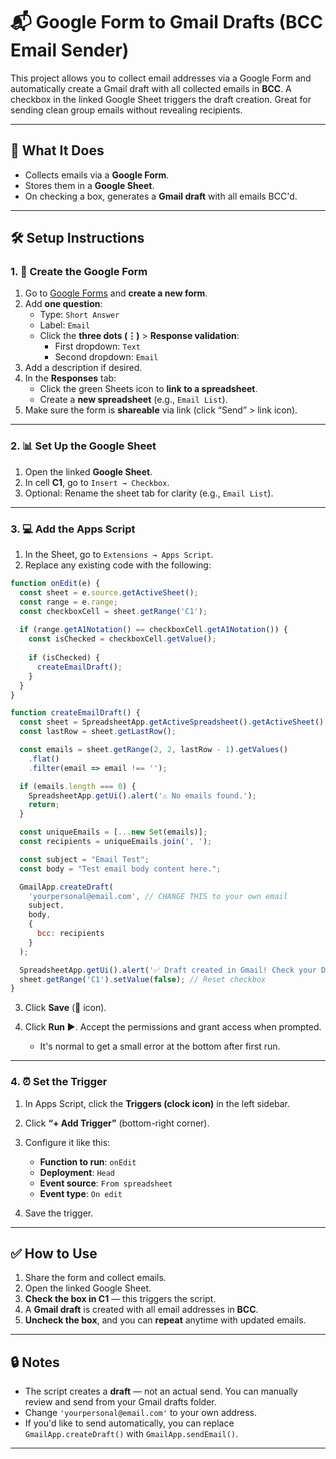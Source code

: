 # 📬 Google Form to Gmail Drafts (BCC Email Sender)

This project allows you to collect email addresses via a Google Form and automatically create a Gmail draft with all collected emails in **BCC**. A checkbox in the linked Google Sheet triggers the draft creation. Great for sending clean group emails without revealing recipients.

---

## 🚀 What It Does

- Collects emails via a **Google Form**.
- Stores them in a **Google Sheet**.
- On checking a box, generates a **Gmail draft** with all emails BCC'd.

---

## 🛠 Setup Instructions

### 1. 📝 Create the Google Form

1. Go to [Google Forms](https://forms.google.com) and **create a new form**.
2. Add **one question**:
   - Type: `Short Answer`
   - Label: `Email`
   - Click the **three dots (⋮)** > **Response validation**:
     - First dropdown: `Text`
     - Second dropdown: `Email`
3. Add a description if desired.
4. In the **Responses** tab:
   - Click the green Sheets icon to **link to a spreadsheet**.
   - Create a **new spreadsheet** (e.g., `Email List`).
5. Make sure the form is **shareable** via link (click “Send” > link icon).

---

### 2. 📊 Set Up the Google Sheet

1. Open the linked **Google Sheet**.
2. In cell **C1**, go to `Insert → Checkbox`.
3. Optional: Rename the sheet tab for clarity (e.g., `Email List`).

---

### 3. 💻 Add the Apps Script

1. In the Sheet, go to `Extensions → Apps Script`.
2. Replace any existing code with the following:

```javascript
function onEdit(e) {
  const sheet = e.source.getActiveSheet();
  const range = e.range;
  const checkboxCell = sheet.getRange('C1');
  
  if (range.getA1Notation() == checkboxCell.getA1Notation()) {
    const isChecked = checkboxCell.getValue();
    
    if (isChecked) {
      createEmailDraft();
    }
  }
}

function createEmailDraft() {
  const sheet = SpreadsheetApp.getActiveSpreadsheet().getActiveSheet();
  const lastRow = sheet.getLastRow();

  const emails = sheet.getRange(2, 2, lastRow - 1).getValues()
    .flat()
    .filter(email => email !== '');

  if (emails.length === 0) {
    SpreadsheetApp.getUi().alert('⚠️ No emails found.');
    return;
  }

  const uniqueEmails = [...new Set(emails)];
  const recipients = uniqueEmails.join(', ');

  const subject = "Email Test";
  const body = "Test email body content here.";

  GmailApp.createDraft(
    'yourpersonal@email.com', // CHANGE THIS to your own email
    subject,
    body,
    {
      bcc: recipients
    }
  );

  SpreadsheetApp.getUi().alert('✅ Draft created in Gmail! Check your Drafts folder.');
  sheet.getRange('C1').setValue(false); // Reset checkbox
}
````

3. Click **Save** (💾 icon).
4. Click **Run ▶️**. Accept the permissions and grant access when prompted.

   * It's normal to get a small error at the bottom after first run.

---

### 4. ⏰ Set the Trigger

1. In Apps Script, click the **Triggers (clock icon)** in the left sidebar.
2. Click **“+ Add Trigger”** (bottom-right corner).
3. Configure it like this:

   * **Function to run**: `onEdit`
   * **Deployment**: `Head`
   * **Event source**: `From spreadsheet`
   * **Event type**: `On edit`
4. Save the trigger.

---

## ✅ How to Use

1. Share the form and collect emails.
2. Open the linked Google Sheet.
3. **Check the box in C1** — this triggers the script.
4. A **Gmail draft** is created with all email addresses in **BCC**.
5. **Uncheck the box**, and you can **repeat** anytime with updated emails.

---

## 🔒 Notes

* The script creates a **draft** — not an actual send. You can manually review and send from your Gmail drafts folder.
* Change `'yourpersonal@email.com'` to your own address.
* If you'd like to send automatically, you can replace `GmailApp.createDraft()` with `GmailApp.sendEmail()`.

---


